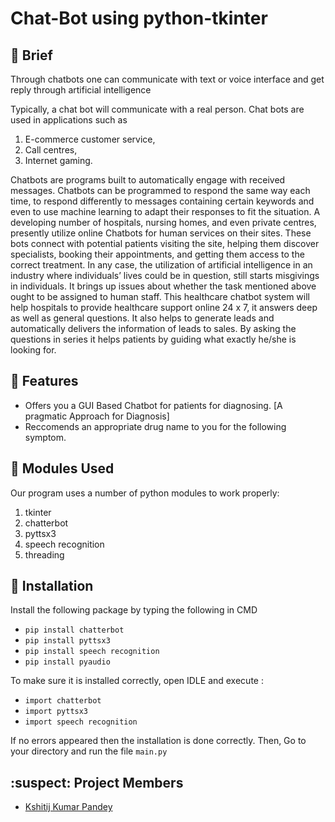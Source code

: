 

# Chat-Bot using python-tkinter

## :page_with_curl: Brief
Through chatbots one can communicate with text or voice interface and get reply through artificial intelligence

Typically, a chat bot will communicate with a real person. 
Chat bots are used in applications such as 

1. E-commerce customer service,
2. Call centres, 
3. Internet gaming. 

Chatbots are programs built to automatically engage with received messages. Chatbots can be programmed to respond the same way each time, to respond differently to messages containing certain keywords and even to use machine learning to adapt their responses to fit the situation. 
A developing number of hospitals, nursing homes, and even private centres, presently utilize online Chatbots for human services on their sites. These bots connect with potential patients visiting the site, helping them discover specialists, booking their appointments, and getting them access to the correct treatment. 
In any case, the utilization of artificial intelligence in an industry where individuals’ lives could be in question, still starts misgivings in individuals. It brings up issues about whether the task mentioned above ought to be assigned to human staff. This healthcare chatbot system will help hospitals to provide healthcare support online 24 x 7, it answers deep as well as general questions. It also helps to generate leads and automatically delivers the information of leads to sales. By asking the questions in series it helps patients by guiding what exactly he/she is looking for. 

## :card_index: Features
- Offers you a GUI Based Chatbot for patients for diagnosing. [A pragmatic Approach for Diagnosis]
- Reccomends an appropriate drug name to you for the following symptom.

## :scroll: Modules Used
Our	program	uses	a	number	of	python	modules	to	work	properly:

1. tkinter 
2. chatterbot
3. pyttsx3
4. speech recognition
5. threading

## :white_square_button: Installation 
Install the following package by typing the following in CMD

- `pip install chatterbot`
- `pip install pyttsx3`
- `pip install speech recognition`
- `pip install pyaudio`

To make sure it is installed correctly, open IDLE and execute :

- `import chatterbot`
- `import pyttsx3`
- `import speech recognition`

If no errors appeared then the installation is done correctly.
Then, Go to your directory and run the file `main.py`


## :suspect: Project Members

- [Kshitij Kumar Pandey](https://github.com/kshitijp1103)


